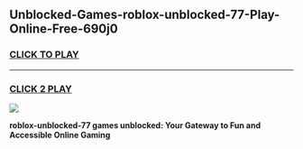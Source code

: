 
## Unblocked-Games-roblox-unblocked-77-Play-Online-Free-690j0
<h3>
<a href="https://premium76.site?title=roblox-unblocked-77&ref=26A">CLICK TO PLAY</a></h3>
<hr>

<h3>
<a href="https://premium76.site?title=roblox-unblocked-77&ref=26A">CLICK 2 PLAY</a>
  
</h3>

<a href="https://premium76.site?title=roblox-unblocked-77&ref=26A"><img src="https://clearcache.store/games.png"></a>


**roblox-unblocked-77 games unblocked: Your Gateway to Fun and Accessible Online Gaming**
